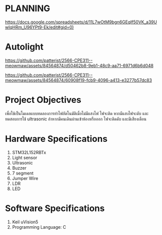 # PLANNING
[https://docs.google.com/spreadsheets/d/11L7wOtM9bgn6GEqIf50VK_a39UwIqHRm_U96YPt9-Ek/edit#gid=0)](https://docs.google.com/spreadsheets/d/11L7wOtM9bgn6GEqIf50VK_a39UwIqHRm_U96YPt9-Ek/edit#gid=0)
# Autolight


https://github.com/patterist/2566-CPE311--meowmaw/assets/84564874/d50462b8-9eb1-48c9-aa71-6971d6b6d048


https://github.com/patterist/2566-CPE311--meowmaw/assets/84564874/60908f19-fcb9-4096-a413-e3277b57dc83



# Project Objectives
เพื่อใช้เป็นโมเดลแบบทดลองการทำไฟอัตโนมัติเมื่อไม่มีแสงไฟ ไฟจะติด หากมีแสงไฟจะดับ และทดสอบการใช้ ultrasonic ถ้าหากมีคนเดินผ่านเข้าห้องหรือออก ไฟจะติดดับ และมีเสียงเตือน


# Hardware Specifications #
1. STM32L152RBTx
2. Light sensor
3. Ultrasonic
4. Buzzer
5. 7 segment
6. Jumper Wire
7. LDR
8. LED

# Software Specifications #
1. Keil uVision5
2. Programming Language: C
